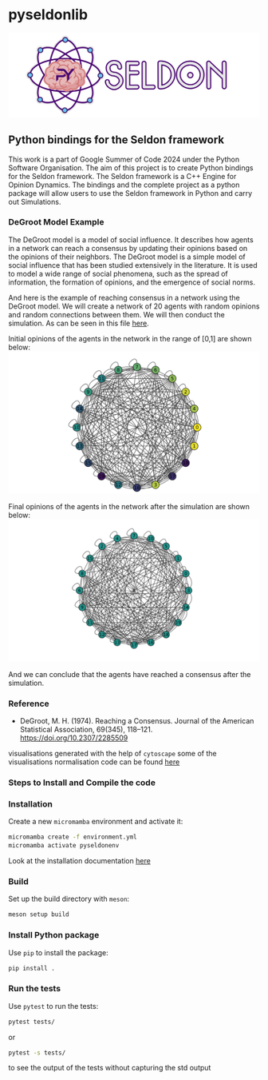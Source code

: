 # pyseldonlib
![](https://raw.githubusercontent.com/User-DK/pyseldon/main/res/logotext.png)

## Python bindings for the Seldon framework

This work is a part of Google Summer of Code 2024 under the Python Software Organisation. The aim of this project is to create Python bindings for the Seldon framework. The Seldon framework is a C++ Engine for Opinion Dynamics. The bindings and the complete project as a python package will allow users to use the Seldon framework in Python and carry out Simulations.

### DeGroot Model Example
The DeGroot model is a model of social influence. It describes how agents in a network can reach a consensus by updating their opinions based on the opinions of their neighbors. The DeGroot model is a simple model of social influence that has been studied extensively in the literature. It is used to model a wide range of social phenomena, such as the spread of information, the formation of opinions, and the emergence of social norms.

And here is the example of reaching consensus in a network using the DeGroot model.
We will create a network of 20 agents with random opinions and random connections between them. We will then conduct the simulation. As can be seen in this file [here](./visualisations/ouput_20_agents_10_connections_each/degrootmodel.py).

Initial opinions of the agents in the network in the range of [0,1] are shown below:
![initial opinions](https://github.com/User-DK/pyseldon/raw/main/visualisations/ouput_20_agents_10_connections_each/initial.png)

Final opinions of the agents in the network after the simulation are shown below:
![final opinions](https://github.com/User-DK/pyseldon/raw/main/visualisations/ouput_20_agents_10_connections_each/final.png)

And we can conclude that the agents have reached a consensus after the simulation.

### Reference
- DeGroot, M. H. (1974). Reaching a Consensus. Journal of the American Statistical Association, 69(345), 118–121. https://doi.org/10.2307/2285509

visualisations generated with the help of `cytoscape` some of the visualisations normalisation code can be found [here](./visualisations/)

### Steps to Install and Compile the code

### Installation
Create a new `micromamba` environment and activate it:
```bash
micromamba create -f environment.yml
micromamba activate pyseldonenv
```
Look at the installation documentation [here](https://mamba.readthedocs.io/en/latest/installation/micromamba-installation.html)

### Build
Set up the build directory with `meson`:
```bash
meson setup build
```

### Install Python package
Use `pip` to install the package:
```bash
pip install .
```

### Run the tests
Use `pytest` to run the tests:
```bash
pytest tests/
```
 or

 ```bash
pytest -s tests/
```
to see the output of the tests without capturing the std output

